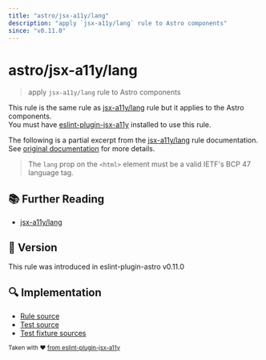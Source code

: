 ```yaml
---
title: "astro/jsx-a11y/lang"
description: "apply `jsx-a11y/lang` rule to Astro components"
since: "v0.11.0"
---
```


# astro/jsx-a11y/lang

> apply `jsx-a11y/lang` rule to Astro components

This rule is the same rule as [jsx-a11y/lang] rule but it applies to the Astro components.  
You must have [eslint-plugin-jsx-a11y] installed to use this rule.

[eslint-plugin-jsx-a11y]: https://github.com/jsx-eslint/eslint-plugin-jsx-a11y
[jsx-a11y/lang]: https://github.com/jsx-eslint/eslint-plugin-jsx-a11y/tree/HEAD/docs/rules/lang.md

The following is a partial excerpt from the [jsx-a11y/lang] rule documentation. See [original documentation][jsx-a11y/lang] for more details.

> The `lang` prop on the `<html>` element must be a valid IETF's BCP 47 language tag.

## 📚 Further Reading

- [jsx-a11y/lang]

## 🚀 Version

This rule was introduced in eslint-plugin-astro v0.11.0

## 🔍 Implementation

- [Rule source](https://github.com/ota-meshi/eslint-plugin-astro/blob/main/src/rules/jsx-a11y/lang.ts)
- [Test source](https://github.com/ota-meshi/eslint-plugin-astro/blob/main/tests/src/rules/jsx-a11y/lang.ts)
- [Test fixture sources](https://github.com/ota-meshi/eslint-plugin-astro/tree/main/tests/fixtures/rules/jsx-a11y/lang)

<sup>Taken with ❤️ [from eslint-plugin-jsx-a11y](https://github.com/jsx-eslint/eslint-plugin-jsx-a11y/tree/HEAD/docs/rules/lang.md)</sup>

